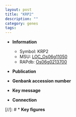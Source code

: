 ```yaml
---
layout: post
title: "KRP2"
description: ""
category: genes
tags: 
---
```


* **Information**  
    + Symbol: KRP2  
    + MSU: [LOC_Os06g11050](http://rice.uga.edu/cgi-bin/ORF_infopage.cgi?orf=LOC_Os06g11050)  
    + RAPdb: [Os06g0213700](http://rapdb.dna.affrc.go.jp/viewer/gbrowse_details/irgsp1?name=Os06g0213700)  

* **Publication**  

* **Genbank accession number**  

* **Key message**  

* **Connection**  

[//]: # * **Key figures**  


